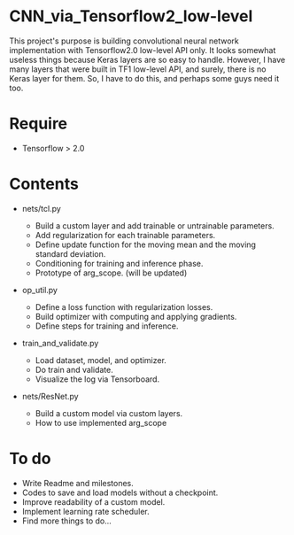# CNN_via_Tensorflow2_low-level
This project's purpose is building convolutional neural network implementation with Tensorflow2.0 low-level API only. It looks somewhat useless things because Keras layers are so easy to handle. However, I have many layers that were built in TF1 low-level API, and surely, there is no Keras layer for them. So, I have to do this, and perhaps some guys need it too.

# Require
- Tensorflow > 2.0

# Contents
- nets/tcl.py
    - Build a custom layer and add trainable or untrainable parameters.
    - Add regularization for each trainable parameters.
    - Define update function for the moving mean and the moving standard deviation.
    - Conditioning for training and inference phase.
    - Prototype of arg_scope. (will be updated)
    
- op_util.py
    - Define a loss function with regularization losses.
    - Build optimizer with computing and applying gradients.
    - Define steps for training and inference.
    
- train_and_validate.py
    - Load dataset, model, and optimizer.
    - Do train and validate.
    - Visualize the log via Tensorboard.

- nets/ResNet.py
    - Build a custom model via custom layers.
    - How to use implemented arg_scope

# To do
- Write Readme and milestones.
- Codes to save and load models without a checkpoint.
- Improve readability of a custom model.
- Implement learning rate scheduler.
- Find more things to do...
